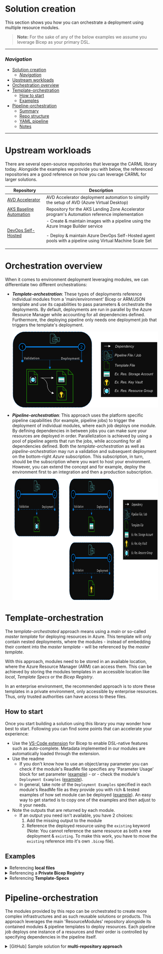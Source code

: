 # Solution creation

This section shows you how you can orchestrate a deployment using multiple resource modules.

> **Note:** For the sake of any of the below examples we assume you leverage Bicep as your primary DSL.

---

### _Navigation_

- [Solution creation](#solution-creation)
    - [_Navigation_](#navigation)
- [Upstream workloads](#upstream-workloads)
- [Orchestration overview](#orchestration-overview)
- [Template-orchestration](#template-orchestration)
  - [How to start](#how-to-start)
  - [Examples](#examples)
- [Pipeline-orchestration](#pipeline-orchestration)
    - [Summary](#summary)
    - [Repo structure](#repo-structure)
    - [YAML pipeline](#yaml-pipeline)
    - [Notes](#notes)

---

# Upstream workloads

There are several open-source repositories that leverage the CARML library today. Alongside the examples we provide you with below, the referenced repositories are a good reference on how you can leverage CARML for larger solutions.

| Repository | Description |
| - | - |
| [AVD Accelerator](https://github.com/Azure/avdaccelerator) | AVD Accelerator deployment automation to simplify the setup of AVD (Azure Virtual Desktop) |
| [AKS Baseline Automation](https://github.com/Azure/aks-baseline-automation) | Repository for the AKS Landing Zone Accelerator program's Automation reference implementation |
| [DevOps Self-Hosted](https://github.com/Azure/DevOps-Self-Hosted) | - Create & maintain images with a pipeline using the Azure Image Builder service <p> - Deploy & maintain Azure DevOps Self-Hosted agent pools with a pipeline using Virtual Machine Scale Set|

# Orchestration overview

When it comes to environment deployment leveraging modules, we can differentiate two different orchestrations:

 - **_Template-orchestration_**: These types of deployments reference individual modules from a 'main/environment' Bicep or ARM/JSON template and use its capabilities to pass parameters & orchestrate the deployments. By default, deployments are run in parallel by the Azure Resource Manager while accounting for all dependencies defined. Furthermore, the deploying pipeline only needs one deployment job that triggers the template's deployment.

   <img src="./media/SolutionCreation/templateOrchestration.png" alt="Template orchestration" height="250">

 - **_Pipeline-orchestration_**: This approach uses the platform specific pipeline capabilities (for example, pipeline jobs) to trigger the deployment of individual modules, where each job deploys one module. By defining dependencies in between jobs you can make sure your resources are deployed in order. Parallelization is achieved by using a pool of pipeline agents that run the jobs, while accounting for all dependencies defined.
Both the _template-orchestration_ as well as _pipeline-orchestration_ may run a validation and subsequent deployment on the bottom-right _Azure_ subscription. This subscription, in turn, should be the subscription where you want to host your environment. However, you can extend the concept and for example, deploy the environment first to an integration and then a production subscription.

   <img src="./media/SolutionCreation/pipelineOrchestration.png" alt="Pipeline orchestration" height="400">

# Template-orchestration

The _template-orchestrated_ approach means using a _main_ or so-called _master template_ for deploying resources in Azure. This template will only contain nested deployments, where the modules - instead of embedding their content into the _master template_ - will be referenced by the _master template_.

With this approach, modules need to be stored in an available location, where the Azure Resource Manager (ARM) can access them. This can be achieved by storing the modules templates in an accessible location like _local_, _Template Specs_ or the _Bicep Registry_.

In an enterprise environment, the recommended approach is to store these templates in a private environment, only accessible by enterprise resources. Thus, only trusted authorities can have access to these files.

## How to start

Once you start building a solution using this library you may wonder how best to start. Following you can find some points that can accelerate your experience:

- Use the [VS-Code extension](https://marketplace.visualstudio.com/items?itemName=ms-azuretools.vscode-bicep) for Bicep to enable DSL-native features such as auto-complete. Metadata implemented in our modules are automatically loaded through the extension.
- Use the readme
  - If you don't know how to use an object/array parameter you can check if the module's ReadMe file specifies any 'Parameter Usage' block for set parameter ([example](https://github.com/Azure/ResourceModules/blob/main/arm/Microsoft.AnalysisServices/servers/readme.md#parameter-usage-tags)) - or - check the module's `Deployment Examples` ([example](https://github.com/Azure/ResourceModules/blob/main/arm/Microsoft.AnalysisServices/servers/readme.md#deployment-examples)).
  - In general, take note of the `Deployment Examples` specified in each module's ReadMe file as they provide you with rich & tested examples of how set module can be deployed ([example](https://github.com/Azure/ResourceModules/blob/main/arm/Microsoft.AnalysisServices/servers/readme.md#deployment-examples)). An easy way to get started is to copy one of the examples and then adjust to it your needs.
- Note the outputs that are returned by each module.
  - If an output you need isn't available, you have 2 choices:
    1. Add the missing output to the module
    1. Reference the deployed resource using the `existing` keyword (Note: You cannot reference the same resource as both a new deployment & `existing`. To make this work, you have to move the `existing` reference into it's own `.bicep` file).

## Examples

<details>
<summary>Referencing <b>local files</b></summary>

The following example shows how you could orchestrate a deployment of multiple resources using local module references. In this example we will deploy a resource group with a contained NSG and use the same in a subsequent VNET deployment.

```bicep
targetScope = 'subscription'

// ================ //
// Input Parameters //
// ================ //

// RG parameters
@description('Optional. The name of the resource group to deploy')
param resourceGroupName string = 'validation-rg'

@description('Optional. The location to deploy into')
param location string = deployment().location

// NSG parameters
@description('Optional. The name of the vnet to deploy')
param networkSecurityGroupName string = 'BicepRegistryDemoNsg'

// VNET parameters
@description('Optional. The name of the vnet to deploy')
param vnetName string = 'BicepRegistryDemoVnet'

@description('Optional. An Array of 1 or more IP Address Prefixes for the Virtual Network.')
param vNetAddressPrefixes array = [
  '10.0.0.0/16'
]

@description('Optional. An Array of subnets to deploy to the Virual Network.')
param subnets array = [
  {
    name: 'PrimarySubnet'
    addressPrefix: '10.0.0.0/24'
    networkSecurityGroupName: networkSecurityGroupName
  }
  {
    name: 'SecondarySubnet'
    addressPrefix: '10.0.1.0/24'
    networkSecurityGroupName: networkSecurityGroupName
  }
]

// =========== //
// Deployments //
// =========== //

// Resource Group
module rg '../arm/Microsoft.Resources/resourceGroups/deploy.bicep' = {
  name: 'registry-rg'
  params: {
    name: resourceGroupName
    location: location
  }
}

// Network Security Group
module nsg '../arm/Microsoft.Network/networkSecurityGroups/deploy.bicep' = {
  name: 'registry-nsg'
  scope: resourceGroup(resourceGroupName)
  params: {
    name: networkSecurityGroupName
  }
  dependsOn: [
    rg
  ]
}

// Virtual Network
module vnet '../arm/Microsoft.Network/virtualNetworks/deploy.bicep' = {
  name: 'registry-vnet'
  scope: resourceGroup(resourceGroupName)
  params: {
    name: vnetName
    addressPrefixes: vNetAddressPrefixes
    subnets: subnets
  }
  dependsOn: [
    nsg
    rg
  ]
}
```

</details>

<details>
<summary>Referencing a <b>Private Bicep Registry</b></summary>

The following example shows how you could orchestrate a deployment of multiple resources using modules from a private Bicep Registry. In this example we will deploy a resource group with a contained NSG and use the same in a subsequent VNET deployment.

> **Note**: the preferred method to publish modules to the Bicep registry is to leverage our [CI environment](./The%20CI%20environment). However, this option may not be applicable to all scenarios (ref e.g., the [Consume library](./Getting%20started%20-%20Scenario%202%20Consume%20library) section). As an alternative, the same [Publish-ModuleToPrivateBicepRegistry.ps1](https://github.com/Azure/ResourceModules/blob/main/utilities/pipelines/resourcePublish/Publish-ModuleToPrivateBicepRegistry.ps1) script leveraged by the publishing step of the CI environment pipeline can also be run locally.

```bicep
targetScope = 'subscription'

// ================ //
// Input Parameters //
// ================ //

// RG parameters
@description('Optional. The name of the resource group to deploy')
param resourceGroupName string = 'validation-rg'

@description('Optional. The location to deploy into')
param location string = deployment().location

// NSG parameters
@description('Optional. The name of the vnet to deploy')
param networkSecurityGroupName string = 'BicepRegistryDemoNsg'

// VNET parameters
@description('Optional. The name of the vnet to deploy')
param vnetName string = 'BicepRegistryDemoVnet'

@description('Optional. An Array of 1 or more IP Address Prefixes for the Virtual Network.')
param vNetAddressPrefixes array = [
  '10.0.0.0/16'
]

@description('Optional. An Array of subnets to deploy to the Virual Network.')
param subnets array = [
  {
    name: 'PrimarySubnet'
    addressPrefix: '10.0.0.0/24'
    networkSecurityGroupName: networkSecurityGroupName
  }
  {
    name: 'SecondarySubnet'
    addressPrefix: '10.0.1.0/24'
    networkSecurityGroupName: networkSecurityGroupName
  }
]

// =========== //
// Deployments //
// =========== //

// Resource Group
module rg 'br/modules:microsoft.resources.resourcegroups:0.4.735' = {
  name: 'registry-rg'
  params: {
    name: resourceGroupName
    location: location
  }
}

// Network Security Group
module nsg 'br/modules:microsoft.network.networksecuritygroups:0.4.735' = {
  name: 'registry-nsg'
  scope: resourceGroup(resourceGroupName)
  params: {
    name: networkSecurityGroupName
  }
  dependsOn: [
    rg
  ]
}

// Virtual Network
module vnet 'br/modules:microsoft.network.virtualnetworks:0.4.735' = {
  name: 'registry-vnet'
  scope: resourceGroup(resourceGroupName)
  params: {
    name: vnetName
    addressPrefixes: vNetAddressPrefixes
    subnets: subnets
  }
  dependsOn: [
    nsg
    rg
  ]
}
```

The example assumes you are using a [`bicepconfig.json`](https://docs.microsoft.com/en-us/azure/azure-resource-manager/bicep/bicep-config) configuration file like:

```json
{
    "moduleAliases": {
        "br": {
            "modules": {
                "registry": "<registryName>.azurecr.io",
                "modulePath": "bicep/modules"
            }
        }
    }
}
```

</details>

<details>
<summary>Referencing <b>Template-Specs</b></summary>

The following example shows how you could orchestrate a deployment of multiple resources using template specs. In this example we will deploy a NSG and use the same in a subsequent VNET deployment.

> **Note**: the preferred method to publish modules to template-specs is to leverage our [CI environment](./The%20CI%20environment). However, this option may not be applicable to all scenarios (ref e.g., the [Consume library](./Getting%20started%20-%20Scenario%202%20Consume%20library) section). As an alternative, the same [Publish-ModuleToTemplateSpec.ps1](https://github.com/Azure/ResourceModules/blob/main/utilities/pipelines/resourcePublish/Publish-ModuleToTemplateSpec.ps1) script leveraged by the publishing step of the CI environment pipeline can also be run locally.

```bicep
targetScope = 'subscription'

// ================ //
// Input Parameters //
// ================ //

// RG parameters
@description('Optional. The name of the resource group to deploy')
param resourceGroupName string = 'validation-rg'

@description('Optional. The location to deploy into')
param location string = deployment().location

// Network Security Group parameters
@description('Optional. The name of the vnet to deploy')
param networkSecurityGroupName string = 'TemplateSpecDemoNsg'

// Virtual Network parameters
@description('Optional. The name of the vnet to deploy')
param vnetName string = 'TemplateSpecDemoVnet'

@description('Optional. An Array of 1 or more IP Address Prefixes for the Virtual Network.')
param vNetAddressPrefixes array = [
  '10.0.0.0/16'
]

@description('Optional. An Array of subnets to deploy to the Virual Network.')
param subnets array = [
  {
    name: 'PrimarySubnet'
    addressPrefix: '10.0.0.0/24'
    networkSecurityGroupName: networkSecurityGroupName
  }
  {
    name: 'SecondarySubnet'
    addressPrefix: '10.0.1.0/24'
    networkSecurityGroupName: networkSecurityGroupName
  }
]

// =========== //
// Deployments //
// =========== //

// Resource Group
module rg 'ts/modules:microsoft.resources.resourcegroups:0.4.735' = {
  name: 'rgDeployment'
  params: {
    name: resourceGroupName
    location: location
  }
}

// Network Security Group
module nsg 'ts/modules:microsoft.network.networksecuritygroups:0.4.735' = {
  name: 'nsgDeployment'
  scope: resourceGroup(resourceGroupName)
  params: {
    name:  networkSecurityGroupName
  }
    dependsOn: [
    rg
  ]
}

// Virtual Network
module vnet 'ts/modules:microsoft.network.virtualnetworks:0.4.735' = {
  name: 'vnetDeployment'
  scope: resourceGroup(resourceGroupName)
  params: {
    name:  vnetName
    addressPrefixes: vNetAddressPrefixes
    subnets : subnets
  }
  dependsOn: [
    rg
    nsg
  ]
}
```

The example assumes you are using a [`bicepconfig.json`](https://docs.microsoft.com/en-us/azure/azure-resource-manager/bicep/bicep-config) configuration file like:

```json
{
    "moduleAliases": {
        "ts": {
            "modules": {
                "subscription": "<<subscriptionId>>",
                "resourceGroup": "artifacts-rg"
            }
        }
    }
}
```

</details>
<p>

# Pipeline-orchestration

The modules provided by this repo can be orchestrated to create more complex infrastructures and as such reusable solutions or products. This approach leverages the main 'ResourceModules' repository alongside its contained modules & pipeline templates to deploy resources. Each pipeline job deploys one instance of a resources and their order is controlled by specifying dependencies in the pipeline itself.

<details>
<summary>[GitHub] Sample solution for <b>multi-repository approach</b></summary>

### Summary

1. Below you can find an example which uses makes use of multiple repositories to orchestrate the deployment (also known as a _multi-repository_ approach) in GitHub
1. It fetches the _public_ **Azure/ResourceModules** repo for consuming bicep modules and uses the parameter files present in the _private_ **Contoso/MultiRepoTest** repo for deploying infrastructure
1. This example is creating a Resource group, an NSG and a VNet -
    1. Job: **Deploy multi-repo solution**
        1. Checkout 'Azure/ResourceModules' repo at root of the agent
        1. Set environment variables for the agent
        1. Checkout 'contoso/MultiRepoTest' repo containing the parameter files in a nested folder - "MultiRepoTestParentFolder"
        1. Deploy resource group in target Azure subscription
        1. Deploy network security group
        1. Deploy virtual network A

### Repo structure

   <img src="../media/MultiRepoTestFolderStructure.png" alt="Repo Structure">

### YAML pipeline

```YAML
name: 'Multi-Repo solution deployment'

on:
  push:
    branches:
      - main
    paths:
      - 'network-hub-rg/Parameters/**'
      - '.github/workflows/network-hub.yml'

env:
  AZURE_CREDENTIALS: ${{ secrets.AZURE_CREDENTIALS }}
  removeDeployment: false
  variablesPath: 'global.variables.yml'

jobs:
  job_deploy_multi_repo_solution:
    runs-on: ubuntu-20.04
    name: 'Deploy multi-repo solution'
    steps:
      - name: 'Checkout ResourceModules repo at the root location'
        uses: actions/checkout@v2
        with:
          repository: 'Azure/ResourceModules'
          fetch-depth: 0

     - name: Set environment variables
        uses: ./.github/actions/templates/setEnvironmentVariables
        with:
          variablesPath: ${{ env.variablesPath }}

      - name: 'Checkout MultiRepoTest repo in a nested MultiRepoTestParentFolder'
        uses: actions/checkout@v2
        with:
          repository: 'contoso/MultiRepoTest'
          fetch-depth: 0
          path: 'MultiRepoTestParentFolder'

      - name: 'Deploy resource group'
        uses: ./.github/actions/templates/validateModuleDeployment
        with:
          templateFilePath: './arm/Microsoft.Resources/resourceGroups/deploy.bicep'
          parameterFilePath: './MultiRepoTestParentFolder/network-hub-rg/Parameters/ResourceGroup/parameters.json'
          location: '${{ env.defaultLocation }}'
          resourceGroupName: '${{ env.resourceGroupName }}'
          subscriptionId: '${{ secrets.ARM_SUBSCRIPTION_ID }}'
          managementGroupId: '${{ secrets.ARM_MGMTGROUP_ID }}'
          removeDeployment: $(removeDeployment)

      - name: 'Deploy network security group'
        uses: ./.github/actions/templates/validateModuleDeployment
        with:
          templateFilePath: './arm/Microsoft.Network/networkSecurityGroups/deploy.bicep'
          parameterFilePath: './MultiRepoTestParentFolder/network-hub-rg/Parameters/NetworkSecurityGroups/parameters.json'
          location: '${{ env.defaultLocation }}'
          resourceGroupName: '${{ env.resourceGroupName }}'
          subscriptionId: '${{ secrets.ARM_SUBSCRIPTION_ID }}'
          managementGroupId: '${{ secrets.ARM_MGMTGROUP_ID }}'
          removeDeployment: $(removeDeployment)

      - name: 'Deploy virtual network A'
        uses: ./.github/actions/templates/validateModuleDeployment
        with:
          templateFilePath: './arm/Microsoft.Network/virtualNetworks/deploy.bicep'
          parameterFilePath: './MultiRepoTestParentFolder/network-hub-rg/Parameters/VirtualNetwork/vnet-A.parameters.json'
          location: '${{ env.defaultLocation }}'
          resourceGroupName: '${{ env.resourceGroupName }}'
          subscriptionId: '${{ secrets.ARM_SUBSCRIPTION_ID }}'
          managementGroupId: '${{ secrets.ARM_MGMTGROUP_ID }}'
          removeDeployment: $(removeDeployment)
```

### Notes

> 1. 'Azure/ResourceModules' repo has been checked out at the root location intentionally because GitHub Actions expect the underlying utility scripts and variables at a specific location
> 1. 'contoso/MultiRepoTest' repo has been checked out in a nested folder called as "MultiRepoTestParentFolder" to distinguish it from the folders from the other repo in the agent but can be downloaded at the root location too if desired

</details>
